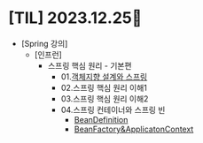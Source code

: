 # [TIL] 2023.12.25📒

* [Spring 강의]
  * [인프런]
    * 스프링 핵심 원리 - 기본편
      * 01.[객체지향 설계와 스프링](../Study/Spring/객체지향설계와스프링.md)
      * 02.스프링 핵심 원리 이해1
      * 03.스프링 핵심 원리 이해2
      * 04.스프링 컨테이너와 스프링 빈
        * [BeanDefinition](../Study/Spring/BeanDefinition.md)
        * [BeanFactory&ApplicatonContext](../Study/Spring/BeanFactory와ApplicationContext.md)
